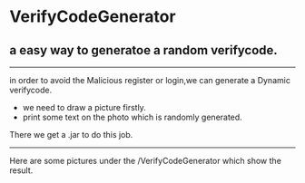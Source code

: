 # VerifyCodeGenerator

## a easy way to generatoe a random verifycode.

----------------

in order to avoid the Malicious register or login,we can generate a Dynamic verifycode.

- we need to draw a picture firstly.
- print some text on the photo which is randomly generated.

There we get a .jar to do this job.

---------------

Here  are some pictures under the /VerifyCodeGenerator which show the result.
